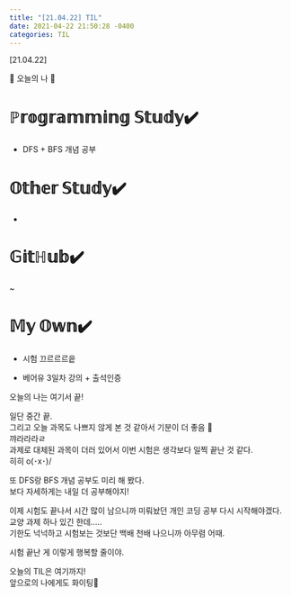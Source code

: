 ```yaml
---
title: "[21.04.22] TIL"
date: 2021-04-22 21:50:28 -0400
categories: TIL
---
```


[21.04.22]

🙌 오늘의 나 🙌

# ℙ𝕣𝕠𝕘𝕣𝕒𝕞𝕞𝕚𝕟𝕘 𝕊𝕥𝕦𝕕𝕪✔️

-  DFS + BFS 개념 공부   

# 𝕆𝕥𝕙𝕖𝕣 𝕊𝕥𝕦𝕕𝕪✔️
- 
# 𝔾𝕚𝕥ℍ𝕦𝕓✔️

~

# 𝕄𝕪 𝕆𝕨𝕟✔️


- 시험 끄르르르읕

- 베어유 3일차 강의 + 출석인증



오늘의 나는 여기서 끝!   

일단 중간 끝.   
그리고 오늘 과목도 나쁘지 않게 본 것 같아서 기분이 더 좋음 🥰       
꺄라라라ㄹ    
과제로 대체된 과목이 더러 있어서 이번 시험은 생각보다 일찍 끝난 것 같다.     
히히 o(･x･)/    

또 DFS랑 BFS 개념 공부도 미리 해 봤다.     
보다 자세하게는 내일 더 공부해야지!     

이제 시험도 끝나서 시간 많이 남으니까 미뤄놨던 개인 코딩 공부 다시 시작해야겠다.      
교양 과제 하나 있긴 한데.....      
기한도 넉넉하고 시험보는 것보단 백배 천배 나으니까 아무렴 어때.

시험 끝난 게 이렇게 행복할 줄이야.       


오늘의 TIL은 여기까지!    
앞으로의 나에게도 화이팅🌸
